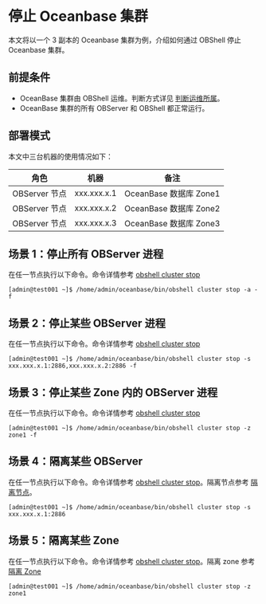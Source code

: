 # 停止 Oceanbase 集群

本文将以一个 3 副本的 Oceanbase 集群为例，介绍如何通过 OBShell 停止 Oceanbase 集群。

## 前提条件

- OceanBase 集群由 OBShell 运维。判断方式详见 [判断运维所属](300.take-over-non-obshell-deployed-clusters.md)。
- OceanBase 集群的所有 OBServer 和 OBShell 都正常运行。

## 部署模式

本文中三台机器的使用情况如下：

| 角色 | 机器 | 备注 |
| --- | --- | --- |
| OBServer 节点 | xxx.xxx.x.1 | OceanBase 数据库 Zone1 |
| OBServer 节点 | xxx.xxx.x.2 | OceanBase 数据库 Zone2 |
| OBServer 节点 | xxx.xxx.x.3 | OceanBase 数据库 Zone3 |

## 场景 1：停止所有 OBServer 进程

在任一节点执行以下命令。命令详情参考 [obshell cluster stop](../300.obshell-clients/200.cluster-commands.md)

```shell
[admin@test001 ~]$ /home/admin/oceanbase/bin/obshell cluster stop -a -f
```

## 场景 2：停止某些 OBServer 进程

在任一节点执行以下命令。命令详情参考 [obshell cluster stop](../300.obshell-clients/200.cluster-commands.md)

```shell
[admin@test001 ~]$ /home/admin/oceanbase/bin/obshell cluster stop -s xxx.xxx.x.1:2886,xxx.xxx.x.2:2886 -f
```

## 场景 3：停止某些 Zone 内的 OBServer 进程

在任一节点执行以下命令。命令详情参考 [obshell cluster stop](../300.obshell-clients/200.cluster-commands.md)

```shell
[admin@test001 ~]$ /home/admin/oceanbase/bin/obshell cluster stop -z zone1 -f
```

## 场景 4：隔离某些 OBServer

在任一节点执行以下命令。命令详情参考 [obshell cluster stop](../300.obshell-clients/200.cluster-commands.md)。隔离节点参考 [隔离节点](https://www.oceanbase.com/docs/common-oceanbase-database-cn-1000000000507915)。

```shell
[admin@test001 ~]$ /home/admin/oceanbase/bin/obshell cluster stop -s xxx.xxx.x.1:2886
```

## 场景 5：隔离某些 Zone

在任一节点执行以下命令。命令详情参考 [obshell cluster stop](../300.obshell-clients/200.cluster-commands.md)。隔离 zone 参考 [隔离 Zone](https://www.oceanbase.com/docs/common-oceanbase-database-cn-1000000000507917)

```shell
[admin@test001 ~]$ /home/admin/oceanbase/bin/obshell cluster stop -z zone1
```
